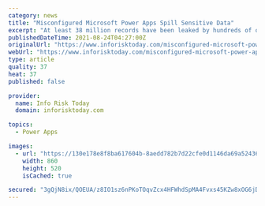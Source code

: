 ```yaml
---
category: news
title: "Misconfigured Microsoft Power Apps Spill Sensitive Data"
excerpt: "At least 38 million records have been leaked by hundreds of online portals that were unwittingly misconfigured by organizations using Power Apps, a Microsoft"
publishedDateTime: 2021-08-24T04:27:00Z
originalUrl: "https://www.inforisktoday.com/misconfigured-microsoft-power-apps-spill-sensitive-data-a-17353"
webUrl: "https://www.inforisktoday.com/misconfigured-microsoft-power-apps-spill-sensitive-data-a-17353"
type: article
quality: 37
heat: 37
published: false

provider:
  name: Info Risk Today
  domain: inforisktoday.com

topics:
  - Power Apps

images:
  - url: "https://130e178e8f8ba617604b-8aedd782b7d22cfe0d1146da69a52436.ssl.cf1.rackcdn.com/misconfigured-microsoft-power-apps-spill-sensitive-data-showcase_image-2-a-17353.jpg"
    width: 860
    height: 520
    isCached: true

secured: "3gQjN8ix/QOEUA/z8IO1sz6nPKoTOqvZcx4HFWhdSpMA4Fvxs45KZw8xOG6jDYpdBPO4FpbP4NKCLTB/wBOXqX9Nqy/liviLEWgKVK6luu8uxTodN5OfrU4ai+7S115RtSIoXzbd3n0TCNoHzYe40FQ+uT+EofdigQ8z4JKCQ6eWKWPYcw0cth0ijnm9dJQsZA54qqtH4MkVJywsfFQtp41RgjkrZ7epGv1hCVmH2VbLqojpQ9djsBbywYjdSrTzjqbrtlCsM9Qz7LQWYa4SJnkZOracZlNdMDMUhAdZV7O0EDwpnDhIJKNckCpLr812aHnQqVc71yXFXHgynuyR6mP+yXqsDYEMRNOTglY3r8I=;LOQe212PmmXEkmICWqWmkQ=="
---
```


